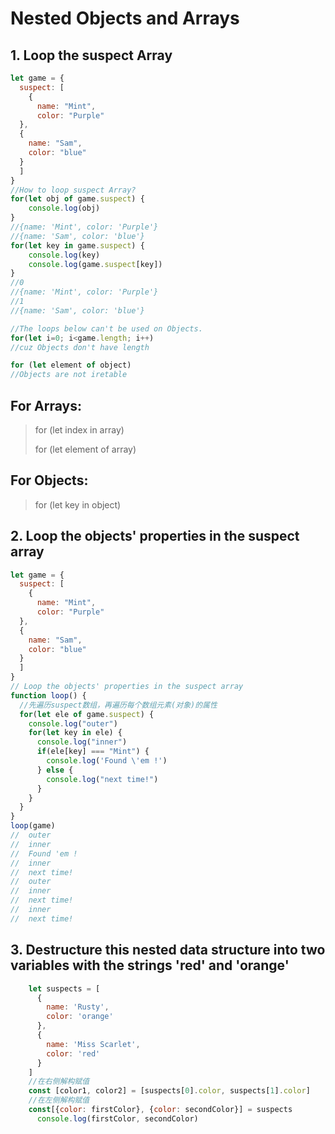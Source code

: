 # Nested Objects and Arrays
## 1. Loop the suspect Array
```js
let game = {
  suspect: [
    {
      name: "Mint",
      color: "Purple"
  },
  {
    name: "Sam",
    color: "blue"
  }
  ]
}
//How to loop suspect Array?
for(let obj of game.suspect) {
    console.log(obj)
}
//{name: 'Mint', color: 'Purple'}
//{name: 'Sam', color: 'blue'}
for(let key in game.suspect) {
    console.log(key)
    console.log(game.suspect[key])
}
//0
//{name: 'Mint', color: 'Purple'}
//1
//{name: 'Sam', color: 'blue'}

```

```js 
//The loops below can't be used on Objects.
for(let i=0; i<game.length; i++)
//cuz Objects don't have length

for (let element of object)
//Objects are not iretable
```
## For Arrays: 
> for (let index in array)
> 
> for (let element of array)
## For Objects:
> for (let key in object)

## 2. Loop the objects' properties in the suspect array
```js
let game = {
  suspect: [
    {
      name: "Mint",
      color: "Purple"
  },
  {
    name: "Sam",
    color: "blue"
  }
  ]
}
// Loop the objects' properties in the suspect array
function loop() {
  //先遍历suspect数组，再遍历每个数组元素(对象)的属性
  for(let ele of game.suspect) {
    console.log("outer")
    for(let key in ele) {
      console.log("inner")
      if(ele[key] === "Mint") {
        console.log('Found \'em !')
      } else {
        console.log("next time!")
      }
    }
  }
}
loop(game)
//  outer
//  inner
//  Found 'em !
//  inner
//  next time!
//  outer
//  inner
//  next time!
//  inner
//  next time!
```

## 3. Destructure this nested data structure into two variables with the strings 'red' and 'orange'
```js
    let suspects = [
      {
        name: 'Rusty',
        color: 'orange'
      },
      {
        name: 'Miss Scarlet',
        color: 'red'
      }
    ]
    //在右侧解构赋值
    const [color1, color2] = [suspects[0].color, suspects[1].color]
    //在左侧解构赋值
    const[{color: firstColor}, {color: secondColor}] = suspects
      console.log(firstColor, secondColor)
```
